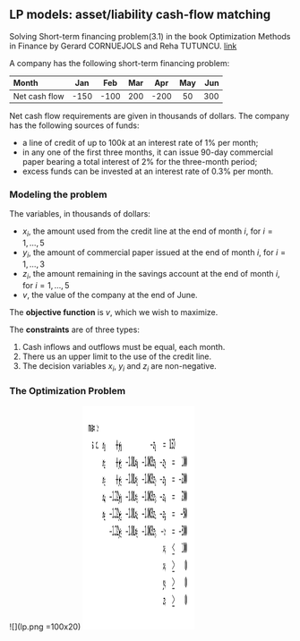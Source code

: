 ## LP models: asset/liability cash-flow matching

Solving Short-term financing problem(3.1) in the book Optimization Methods in Finance by Gerard CORNUEJOLS and Reha TUTUNCU. [link](https://www.amazon.ca/Optimization-Methods-Finance-Gerard-Cornuejols/dp/0521861705)

A company has the following short-term financing problem:


| Month       | Jan | Feb | Mar | Apr | May | Jun |
| :---        |:---:|:---:|:---:|:---:|:---:|---: |
|Net cash flow|-150 |-100 |200  |-200 |50   | 300 |       


Net cash flow requirements are given in thousands of dollars. The company has the
following sources of funds:
- a line of credit of up to $100k$ at an interest rate of $1$% per month;
- in any one of the first three months, it can issue 90-day commercial paper bearing a total interest of $2$% for the three-month period;
- excess funds can be invested at an interest rate of $0.3$% per month.


### Modeling the problem

The variables, in thousands of dollars:
- $x_i$, the amount used from the credit line at the end of month $i$, for $i = 1, \dots, 5$
- $y_i$, the amount of commercial paper issued at the end of month $i$, for $i = 1, \dots, 3$
- $z_i$, the amount remaining in the savings account at the end of  month $i$, for $i = 1, \dots, 5$
- $v$, the value of the company at the end of June.

The **objective function** is $v$, which we wish to maximize.

The **constraints** are of three types:
1. Cash inflows and outflows must be equal, each month.
2. There us an upper limit to the use of the credit line.
3. The decision variables $x_i$, $y_i$ and $z_i$ are non-negative.


### The Optimization Problem

![](lp.png  =100x20)
<img src="lp.png" width="200" height="400" />



